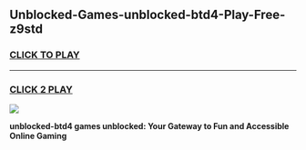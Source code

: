 
## Unblocked-Games-unblocked-btd4-Play-Free-z9std
<h3>
<a href="https://premium76.site?title=unblocked-btd4&ref=23A">CLICK TO PLAY</a></h3>
<hr>

<h3>
<a href="https://premium76.site?title=unblocked-btd4&ref=23A">CLICK 2 PLAY</a>
  
</h3>

<a href="https://premium76.site?title=unblocked-btd4&ref=23A"><img src="https://clearcache.store/games.png"></a>


**unblocked-btd4 games unblocked: Your Gateway to Fun and Accessible Online Gaming**
